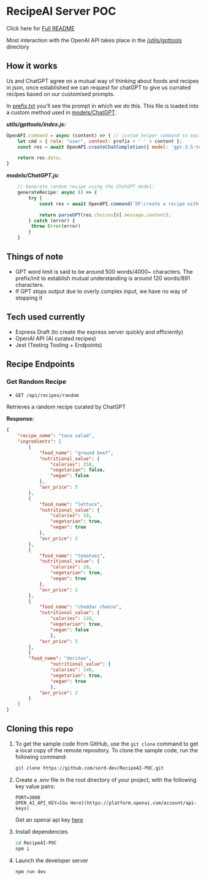 # RecipeAI Server POC

Click here for [Full README](./Full-README.md)

Most interaction with the OpenAI API takes place in the [/utils/gpttools](./utils/gpttools) directory

## How it works

Us and ChatGPT agree on a mutual way of thinking about foods and recipes in json, once established we can request for chatGPT to give us currated recipes based on our customised prompts.

In [prefix.txt](./utils/gpttools/prefix.txt) you'll see the prompt in which we do this. This file is loaded into a custom method used in [models/ChatGPT](./models/ChatGPT.js). 

***utils/gpttools/index.js:***

```js
OpenAPI.command = async (content) => { // custom helper command to easily command gpt with our dataformat and json structure
    let cmd = { role: "user", content: prefix + ' ' + content };
    const res = await OpenAPI.createChatCompletion({ model: 'gpt-3.5-turbo', messages: [cmd] });

    return res.data;
}
```

***models/ChatGPT.js:***

```js
    // Generate random recipe using the ChatGPT model:
    generateRecipe: async () => {
        try {
            const res = await OpenAPI.command(`DF:create a recipe with values`);

            return parseGPT(res.choices[0].message.content);
        } catch (error) {
         throw Error(error)
        }
    }
```

## Things of note

- GPT word limit is said to be around 500 words/4000~ characters. The prefix/init to establish mutual understanding is around 120 words/891 characters.
- If GPT stops output due to overly complex input, we have no way of stopping it

## Tech used currently

- Express Draft (to create the express server quickly and efficiently)
- OpenAI API (AI curated recipes)
- Jest (Testing Tooling + Endpoints)

## Recipe Endpoints

### Get Random Recipe

- `GET /api/recipes/random`

Retrieves a random recipe curated by ChatGPT

**Response:**

```json
{
    "recipe_name": "taco salad",
    "ingredients": [
        {
            "food_name": "ground beef",
            "nutritional_value": {
                "calories": 250,
                "vegetarian": false,
                "vegan": false
            },
            "avr_price": 5
        },
        {
            "food_name": "lettuce",
            "nutritional_value": {
                "calories": 10,
                "vegetarian": true,
                "vegan": true
            },
            "avr_price": 2
        },
        {
            "food_name": "tomatoes",
            "nutritional_value": {
                "calories": 20,
                "vegetarian": true,
                "vegan": true
            },
            "avr_price": 2
        },
        {
            "food_name": "cheddar cheese",
            "nutritional_value": {
                "calories": 110,
                "vegetarian": true,
                "vegan": false
                },
            "avr_price": 3
        },
        {
        "food_name": "doritos",
                "nutritional_value": {
                "calories": 140,
                "vegetarian": true,
                "vegan": true
                },
            "avr_price": 2
        }
    ]
}
```

## Cloning this repo

1. To get the sample code from GitHub, use the  `git clone`  command to get a local copy of the remote repository. To clone the sample code, run the following command:

    ```bash
    git clone https://github.com/sord-dev/RecipeAI-POC.git
    ```

2. Create a .env file in the root directory of your project, with the following key value pairs:

    ```env
    PORT=3000
    OPEN_AI_API_KEY=[Go Here](https://platform.openai.com/account/api-keys)
    ```

    Get an openai api key [here](https://platform.openai.com/account/api-keys)

3. Install dependencies

    ``` bash
    cd RecipeAI-POC
    npm i
    ```

4. Launch the developer server

    ``` bash
    npm run dev
    ```
